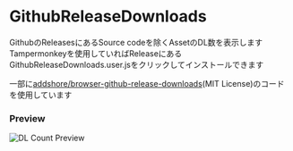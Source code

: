 # GithubReleaseDownloads
GithubのReleasesにあるSource codeを除くAssetのDL数を表示します  
Tampermonkeyを使用していればReleaseにあるGithubReleaseDownloads.user.jsをクリックしてインストールできます  

一部に[addshore/browser-github-release-downloads](https://github.com/addshore/browser-github-release-downloads)(MIT License)のコードを使用しています  

### Preview
![DL Count Preview](https://github.com/Hibi-10000/GithubReleaseDownloads/assets/87810571/0917d82c-06c9-421d-b570-fd08516d0767)

